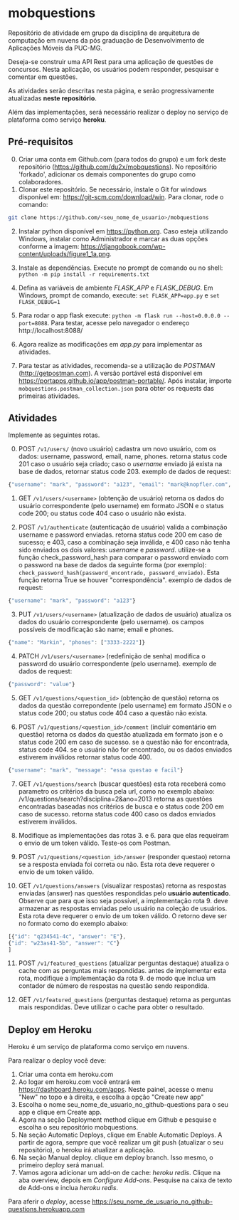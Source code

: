 # mobquestions

Repositório de atividade em grupo da disciplina de arquitetura de computação em nuvens da pós graduação de Desenvolvimento de Aplicações Móveis da PUC-MG.

Deseja-se construir uma API Rest para uma aplicação de questões de concursos. Nesta aplicação, 
os usuários podem responder, pesquisar e comentar em questões.

As atividades serão descritas nesta página, e serão progressivamente atualizadas **neste repositório**.

Além das implementações, será necessário realizar o deploy no serviço de plataforma como serviço **heroku**.

## Pré-requisitos

0. Criar uma conta em Github.com (para todos do grupo) e um fork deste repositório  (https://github.com/du2x/mobquestions). No repositório 'forkado', adicionar os demais componentes do grupo como colaboradores.
1. Clonar este repositório. Se necessário, instale o Git for windows disponível em: https://git-scm.com/download/win. Para clonar, rode o comando: 
```sh
git clone https://github.com/<seu_nome_de_usuario>/mobquestions
```
2. Instalar python disponível em https://python.org. Caso esteja utilizando Windows, instalar como Administrador e marcar as duas opções conforme a imagem: https://djangobook.com/wp-content/uploads/figure1_1a.png. 

3. Instale as dependências. Execute no prompt de comando ou no shell: `python -m pip install -r requirements.txt`

4. Defina as variáveis de ambiente *FLASK_APP* e *FLASK_DEBUG*. Em Windows, prompt de comando, execute:
`set FLASK_APP=app.py` e `set FLASK_DEBUG=1` 


5. Para rodar o app flask execute: `python -m flask run --host=0.0.0.0 --port=8088`. Para testar, acesse pelo navegador o endereço http://localhost:8088/

6. Agora realize as modificações em *app.py* para implementar as atividades.

7. Para testar as atividades, recomenda-se a utilização de *POSTMAN* (http://getpostman.com). A versão portável está disponível em https://portapps.github.io/app/postman-portable/. Após instalar, importe `mobquestions.postman_collection.json` para obter os requests das primeiras atividades.





## Atividades

Implemente as seguintes rotas.

0. POST `/v1/users/` (novo usuário)
cadastra um novo usuário, com os dados: username, password, email, name, phones.
retorna status code 201 caso o usuário seja criado; caso o 
*username* enviado já exista na base de dados, retornar status code 203.
exemplo de dados de request: 
```javascript
{"username": "mark", "password": "a123", "email": "mark@knopfler.com", "name": "Mark", "phones": ["3333-2222", "2222-3333"]}
```

1. GET `/v1/users/<username>`  (obtenção de usuário)
retorna os dados do usuário correspondente (pelo username) em formato JSON e o status code 200; ou status code 404 caso o usuário não exista.

2. POST `/v1/authenticate` (autenticação de usuário)
valida a combinação username e password enviadas.
retorna status code 200 em caso de sucesso; e 403, caso a combinação seja inválida, e 400 caso não tenha sido enviados os dois valores: *username* e *password*.
utilize-se a função check_password_hash para comparar o password enviado com o password na base de dados da seguinte forma (por exemplo): `check_password_hash(password_encontrado, password_enviado)`. Esta função retorna True se houver "correspondência".
exemplo de dados de request: 
```javascript
{"username": "mark", "password": "a123"}
```

3. PUT `/v1/users/<username>` (atualização de dados de usuário)
atualiza os dados do usuário correspondente (pelo username). os campos possíveis de modificação são name; email e phones.
```javascript
{"name": "Markin", "phones": ["3333-2222"]}
```

4. PATCH `/v1/users/<username>` (redefinição de senha)
modifica o password do usuário correspondente (pelo username). 
exemplo de dados de request: 
```javascript
{"password": "value"}
```

5. GET `/v1/questions/<question_id>` (obtenção de questão)
retorna os dados da questão correpondente (pelo username) em formato JSON e o status code 200; ou status code 404 caso a questão não exista.


6. POST `/v1/questions/<question_id>/comment` (incluir comentário em questão)
retorna os dados da questão atualizada em formato json e o status code 200 em caso de sucesso.
se a questão não for encontrada, status code 404. se o usuário não for encontrado, ou os dados enviados estiverem inválidos retornar status code 400.
```javascript
{"username": "mark", "message": "essa questao e facil"}
```

7. GET `/v1/questions/search` (buscar questões)
esta rota receberá como parametro os critérios da busca pela url, como no exemplo abaixo:
/v1/questions/search?disciplina=2&ano=2013
retorna as questões encontradas baseadas nos critérios de busca e o status code 200 em caso de sucesso. retorna status code 400 caso os dados enviados estiverem inválidos.

8. Modifique as implementações das rotas 3. e 6. para que elas requeiram o envio de um token válido. Teste-os com Postman.

9. POST `/v1/questions/<question_id>/answer`  (responder questao)
retorna se a resposta enviada foi correta ou não. Esta rota deve requerer o envio de um token válido.

10. GET `/v1/questions/answers` (visualizar respostas)
retorna as respostas enviadas (answer) nas questões respondidas pelo **usuário autenticado**. Observe que para que isso seja possível, a implementação rota 9. deve armazenar as respostas enviadas pelo usuário na coleção de usuários.
Esta rota deve requerer o envio de um token válido. 
O retorno deve ser no formato como do exemplo abaixo:
```javascript
[{"id": "q234541-4c", "answer": "E"},
{"id": "w23as41-5b", "answer": "C"}
]
```

11. POST `/v1/featured_questions` (atualizar perguntas destaque)
atualiza o cache com as perguntas mais respondidas. antes de implementar esta rota, modifique a implementação da rota 9. de modo que inclua um contador de número de respostas na questão sendo respondida. 

12. GET `/v1/featured_questions` (perguntas destaque)
retorna as perguntas mais respondidas. Deve utilizar o cache para obter o resultado.


## Deploy em Heroku

Heroku é um serviço de plataforma como serviço em nuvens.

Para realizar o deploy você deve:

1. Criar uma conta em heroku.com
2. Ao logar em heroku.com você entrará em https://dashboard.heroku.com/apps. Neste painel, acesse o menu "New" no topo e à direita, e escolha a opção "Create new app"
3. Escolha o nome seu_nome_de_usuario_no_github-questions para o seu app e clique em Create app.
4. Agora na seção Deployment method clique em Github e pesquise e escolha o seu repositório mobquestions.
5. Na seção Automatic Deploys, clique em Enable Automatic Deploys. A partir de agora, sempre que você realizar um git push (atualizar o seu repositório), o heroku irá atualizar a aplicação.
6. Na seção Manual deploy. clique em deploy branch. Isso mesmo, o primeiro deploy será manual.
7. Vamos agora adicionar um add-on de cache: *heroku redis*. Clique na aba overview, depois em *Configure Add-ons*. Pesquise na caixa de texto de Add-ons e inclua *heroku redis*.
  
Para aferir o *deploy*, acesse https://seu_nome_de_usuario_no_github-questions.herokuapp.com

